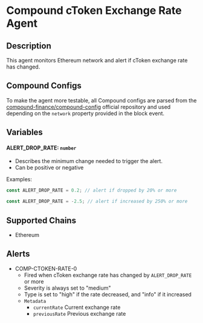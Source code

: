 # Compound cToken Exchange Rate Agent

## Description

This agent monitors Ethereum network and alert if cToken exchange rate has changed.

## Compound Configs

To make the agent more testable, all Compound configs are parsed
from the [compound-finance/compound-config](https://github.com/compound-finance/compound-config)
official repository and used depending on the `network` property provided in the block event.

## Variables

#### ALERT_DROP_RATE: `number`
- Describes the minimum change needed to trigger the alert.
- Can be positive or negative

Examples:
```javascript
const ALERT_DROP_RATE = 0.2; // alert if dropped by 20% or more

const ALERT_DROP_RATE = -2.5; // alert if increased by 250% or more
```


## Supported Chains

- Ethereum

## Alerts

- COMP-CTOKEN-RATE-0
  - Fired when cToken exchange rate has changed by `ALERT_DROP_RATE` or more
  - Severity is always set to "medium"
  - Type is set to "high" if the rate decreased, and "info" if it increased
  - `Metadata` 
    - `currentRate` Current exchange rate
    - `previousRate` Previous exchange rate
